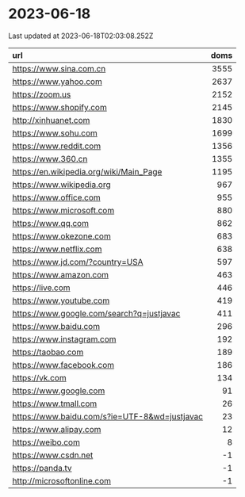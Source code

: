 # 2023-06-18

<!-- BEGIN -->
Last updated at 2023-06-18T02:03:08.252Z

url | doms
:- | -:
https://www.sina.com.cn | 3555
https://www.yahoo.com | 2637
https://zoom.us | 2152
https://www.shopify.com | 2145
http://xinhuanet.com | 1830
https://www.sohu.com | 1699
https://www.reddit.com | 1356
https://www.360.cn | 1355
https://en.wikipedia.org/wiki/Main_Page | 1195
https://www.wikipedia.org | 967
https://www.office.com | 955
https://www.microsoft.com | 880
https://www.qq.com | 862
https://www.okezone.com | 683
https://www.netflix.com | 638
https://www.jd.com/?country=USA | 597
https://www.amazon.com | 463
https://live.com | 446
https://www.youtube.com | 419
https://www.google.com/search?q=justjavac | 411
https://www.baidu.com | 296
https://www.instagram.com | 192
https://taobao.com | 189
https://www.facebook.com | 186
https://vk.com | 134
https://www.google.com | 91
https://www.tmall.com | 26
https://www.baidu.com/s?ie=UTF-8&wd=justjavac | 23
https://www.alipay.com | 12
https://weibo.com | 8
https://www.csdn.net | -1
https://panda.tv | -1
http://microsoftonline.com | -1
<!-- END -->
